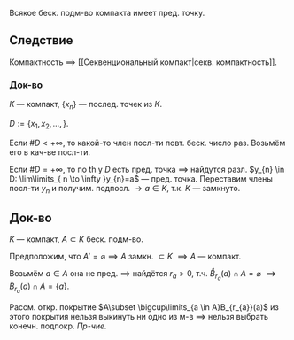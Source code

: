 Всякое беск. подм-во компакта имеет пред. точку.
## Следствие

Компактность $\implies$ [[Секвенциональный компакт|секв. компактность]].
### Док-во

$K$ — компакт, $\{ x_{n} \}$ — послед. точек из $K$.

$D:=\{ x_{1}, x_{2},\dots, \}$.

Если $\#D<+\infty$, то какой-то член посл-ти повт. беск. число раз. Возьмём его в кач-ве посл-ти.

Если $\#D=+\infty$, то по th у $D$ есть пред. точка $\implies$ найдутся разл. $y_{n} \in D: \lim\limits_{ n \to \infty }y_{n}=a$ — пред. точка. Переставим члены посл-ти $y_{n}$ и получим. подпосл. $\to a \in K$, т.к. $K$ — замкнуто.
## Док-во

$K$ — компакт, $A\subset K$ беск. подм-во.

Предположим, что $A'=\varnothing\implies A$ замкн. $\subset K$ $\implies A$ — компакт.

Возьмём $a \in A$ она не пред. $\implies$ найдётся $r_{a}>0$, т.ч. $\mathring B_{r_{a}}(a)\cap A=\varnothing$ $\implies B_{r_{a}}(a)\cap A=\{ a \}$.

Рассм. откр. покрытие $A\subset \bigcup\limits_{a \in A}B_{r_{a}}(a)$ из этого покрытия нельзя выкинуть ни одно из м-в $\implies$ нельзя выбрать конечн. подпокр. *Пр-чие.*